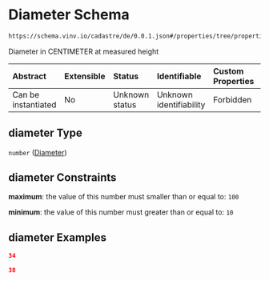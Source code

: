 # Diameter Schema

```txt
https://schema.vinv.io/cadastre/de/0.0.1.json#/properties/tree/properties/crown/properties/dimensions/items/properties/diameter
```

Diameter in CENTIMETER at measured height

| Abstract            | Extensible | Status         | Identifiable            | Custom Properties | Additional Properties | Access Restrictions | Defined In                                                                                                                 |
| :------------------ | :--------- | :------------- | :---------------------- | :---------------- | :-------------------- | :------------------ | :------------------------------------------------------------------------------------------------------------------------- |
| Can be instantiated | No         | Unknown status | Unknown identifiability | Forbidden         | Allowed               | none                | [dereferenced.doc.json\*](../../../../../../vinv-schemas/vinv-tree/out/0.0.1/dereferenced.doc.json "open original schema") |

## diameter Type

`number` ([Diameter](dereferenced-properties-baum-daten-properties-crown-properties-crown-dimensions-diameter-at-height-properties-diameter.md))

## diameter Constraints

**maximum**: the value of this number must smaller than or equal to: `100`

**minimum**: the value of this number must greater than or equal to: `10`

## diameter Examples

```json
34
```

```json
38
```
